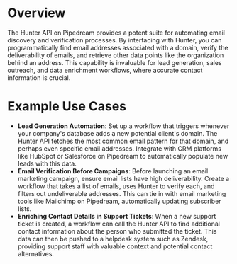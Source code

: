 # Overview

The Hunter API on Pipedream provides a potent suite for automating email discovery and verification processes. By interfacing with Hunter, you can programmatically find email addresses associated with a domain, verify the deliverability of emails, and retrieve other data points like the organization behind an address. This capability is invaluable for lead generation, sales outreach, and data enrichment workflows, where accurate contact information is crucial.

# Example Use Cases

- **Lead Generation Automation**: Set up a workflow that triggers whenever your company's database adds a new potential client's domain. The Hunter API fetches the most common email pattern for that domain, and perhaps even specific email addresses. Integrate with CRM platforms like HubSpot or Salesforce on Pipedream to automatically populate new leads with this data.
- **Email Verification Before Campaigns**: Before launching an email marketing campaign, ensure email lists have high deliverability. Create a workflow that takes a list of emails, uses Hunter to verify each, and filters out undeliverable addresses. This can tie in with email marketing tools like Mailchimp on Pipedream, automatically updating subscriber lists.
- **Enriching Contact Details in Support Tickets**: When a new support ticket is created, a workflow can call the Hunter API to find additional contact information about the person who submitted the ticket. This data can then be pushed to a helpdesk system such as Zendesk, providing support staff with valuable context and potential contact alternatives.
